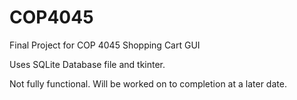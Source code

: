 # COP4045
Final Project for COP 4045
Shopping Cart GUI

Uses SQLite Database file and tkinter.

Not fully functional. Will be worked on to completion at a later date.
